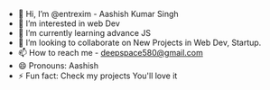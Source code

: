 - 👋 Hi, I’m @entrexim - Aashish Kumar Singh
- 👀 I’m interested in web Dev
- 🌱 I’m currently learning advance JS
- 💞️ I’m looking to collaborate on New Projects in Web Dev, Startup.
- 📫 How to reach me - deepspace580@gmail.com
- 😄 Pronouns: Aashish
- ⚡ Fun fact: Check my projects You'll love it

<!---
entrexim/entrexim is a ✨ special ✨ repository because its `README.md` (this file) appears on your GitHub profile.
You can click the Preview link to take a look at your changes.
--->
